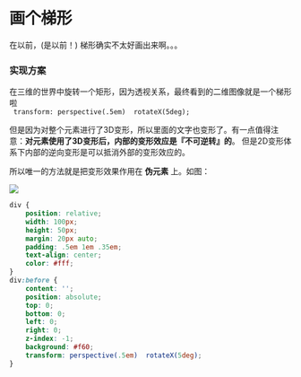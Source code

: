 # 画个梯形

在以前，(是以前！) 梯形确实不太好画出来啊。。。

### 实现方案
在三维的世界中旋转一个矩形，因为透视关系，最终看到的二维图像就是一个梯形啦  
` transform: perspective(.5em)  rotateX(5deg);`

但是因为对整个元素进行了3D变形，所以里面的文字也变形了。有一点值得注意：**对元素使用了3D变形后，内部的变形效应是『不可逆转』的**。 但是2D变形体系下内部的逆向变形是可以抵消外部的变形效应的。

所以唯一的方法就是把变形效果作用在 **伪元素** 上。如图：

![](https://attachments.tower.im/tower/d5f88be27d1c4a1eac0f7b2281e885f9/)

```css
div {
	position: relative;
	width: 100px;
	height: 50px;
	margin: 20px auto;
	padding: .5em 1em .35em;
	text-align: center;
	color: #fff;
}
div:before {
	content: '';
	position: absolute;
	top: 0;
	bottom: 0;
	left: 0;
	right: 0;
	z-index: -1;
	background: #f60;
	transform: perspective(.5em)  rotateX(5deg);
}
```






